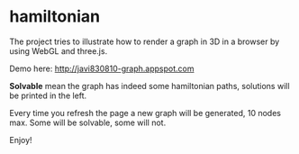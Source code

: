 # hamiltonian

The project tries to illustrate how to render a graph in 3D in a browser by using WebGL and three.js.

Demo here:
<http://javi830810-graph.appspot.com>

**Solvable** mean the graph has indeed some hamiltonian paths, solutions will be printed in the left.

Every time you refresh the page a new graph will be generated, 10 nodes max. Some will be solvable, some will not.

Enjoy!